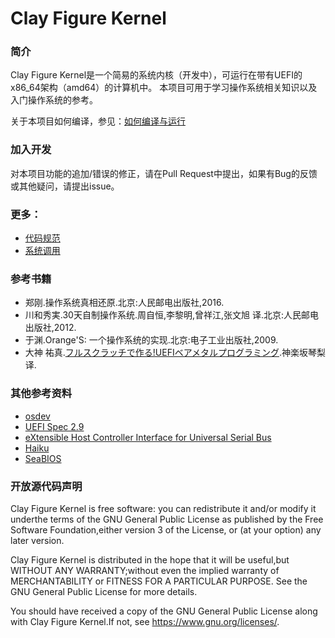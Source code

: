 # Clay Figure Kernel

### 简介
Clay Figure Kernel是一个简易的系统内核（开发中），可运行在带有UEFI的x86_64架构（amd64）的计算机中。
本项目可用于学习操作系统相关知识以及入门操作系统的参考。

关于本项目如何编译，参见：[如何编译与运行](docs/index.md)

### 加入开发
对本项目功能的追加/错误的修正，请在Pull Request中提出，如果有Bug的反馈或其他疑问，请提出issue。

### 更多：
* [代码规范](docs/system/coding_style.md)
* [系统调用](docs/system/syscall.md)

### 参考书籍
* 郑刚.操作系统真相还原.北京:人民邮电出版社,2016.
* 川和秀実.30天自制操作系统.周自恒,李黎明,曾祥江,张文旭 译.北京:人民邮电出版社,2012.
* 于渊.Orange'S: 一个操作系统的实现.北京:电子工业出版社,2009.
* 大神 祐真.[フルスクラッチで作る!UEFIベアメタルプログラミング](https://kagurazakakotori.github.io/ubmp-cn/).神楽坂琴梨 译.

### 其他参考资料
* [osdev](https://wiki.osdev.org)
* [UEFI Spec 2.9](https://uefi.org/)
* [eXtensible Host Controller Interface for Universal Serial Bus](https://www.intel.com/content/dam/www/public/us/en/documents/technical-specifications/extensible-host-controler-interface-usb-xhci.pdf)
* [Haiku](https://github.com/haiku/haiku)
* [SeaBIOS](https://github.com/coreboot/seabios.git)

### 开放源代码声明

Clay Figure Kernel is free software: you can redistribute it and/or modify it underthe terms of the GNU General Public License as published by the Free Software Foundation,either version 3 of the License, or (at your option) any later version.

Clay Figure Kernel is distributed in the hope that it will be useful,but WITHOUT ANY WARRANTY;without even the implied warranty of MERCHANTABILITY or FITNESS FOR A PARTICULAR PURPOSE.  See the GNU General Public License for more details.

You should have received a copy of the GNU General Public License along with Clay Figure Kernel.If not, see <https://www.gnu.org/licenses/>.

